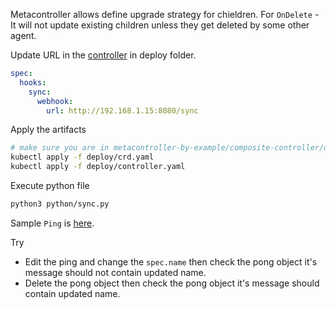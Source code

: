 Metacontroller allows define upgrade strategy for chieldren. For `OnDelete` - It will not update existing children unless they get deleted by some other agent.

Update URL in the [controller](https://github.com/shovanmaity/metacontroller-by-example/blob/master/composite-controller/update-strategy-ondelete/deploy/controller.yaml) in deploy folder.
```yaml
spec:
  hooks:
    sync:
      webhook:
        url: http://192.168.1.15:8080/sync
```
Apply the artifacts
```bash
# make sure you are in metacontroller-by-example/composite-controller/update-strategy-ondelete this directory.
kubectl apply -f deploy/crd.yaml
kubectl apply -f deploy/controller.yaml
```
Execute python file
```bash
python3 python/sync.py
```
Sample `Ping` is [here](https://github.com/shovanmaity/metacontroller-by-example/blob/master/composite-controller/update-strategy-ondelete/deploy/ping.yaml).

Try

- Edit the ping and change the `spec.name` then check the pong object it's message should not contain updated name.
- Delete the pong object then check the pong object it's message should contain updated name.
